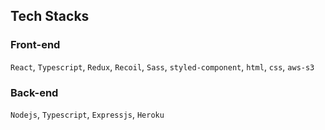## Tech Stacks
### Front-end

`React`, `Typescript`, `Redux`, `Recoil`, `Sass`, `styled-component`, `html`, `css`, `aws-s3`

### Back-end

`Nodejs`, `Typescript`, `Expressjs`, `Heroku`
